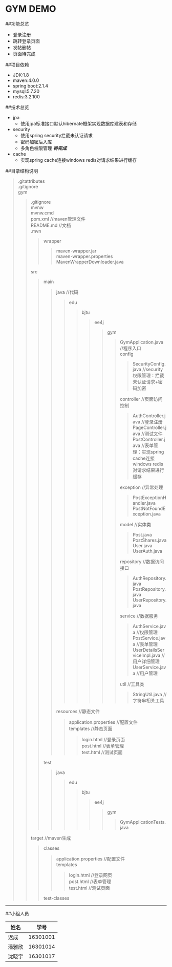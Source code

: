 GYM DEMO
===========================
##功能总览
* 登录注册
* 跳转登录页面
* 发帖删帖
* 页面待完成

##项目依赖
* JDK:1.8
* maven:4.0.0
* spring boot:2.1.4
* mysql:5.7.20
* redis:3.2.100

##技术总览
* jpa
    * 使用jpa标准接口默认hibernate框架实现数据库建表和存储
* security
    * 使用spring security拦截未认证请求
    * 密码加密后入库
    * 多角色权限管理 ***待完成***
* cache
    * 实现spring cache连接windows redis对请求结果进行缓存
    
##目录结构说明  
> .gitattributes  
> .gitignore  
> gym   
>> .gitignore  
>> mvnw  
>> mvnw.cmd  
>> pom.xml                                         //maven管理文件  
>> README.md                                                     //文档      
>> .mvn  
>>> wrapper  
>>>> maven-wrapper.jar  
>>>> maven-wrapper.properties  
>>>> MavenWrapperDownloader.java   
>>  
>> src  
>>> main  
>>>> java                                                    //代码  
>>>>> edu  
>>>>>> bjtu  
>>>>>>> ee4j  
>>>>>>>> gym  
>>>>>>>>> GymApplication.java                 //程序入口  
>>>>>>>>> config  
>>>>>>>>>> SecurityConfig.java             //security权限管理：拦截未认证请求+密码加密    
>>>>>>>>>
>>>>>>>>> controller                           //页面访问控制  
>>>>>>>>>> AuthController.java             //登录注册  
>>>>>>>>>> PageController.java             //测试文件  
>>>>>>>>>> PostController.java             //表单管理：实现spring cache连接windows redis对请求结果进行缓存  
>>>>>>>>>
>>>>>>>>> exception                            //异常处理  
>>>>>>>>>> PostExceptionHandler.java  
>>>>>>>>>> PostNotFoundException.java   
>>>>>>>>>
>>>>>>>>> model                                //实体类  
>>>>>>>>>> Post.java  
>>>>>>>>>> PostShares.java  
>>>>>>>>>> User.java  
>>>>>>>>>> UserAuth.java  
>>>>>>>>>
>>>>>>>>> repository                           //数据访问接口  
>>>>>>>>>> AuthRepository.java  
>>>>>>>>>> PostRepository.java  
>>>>>>>>>> UserRepository.java   
>>>>>>>>>
>>>>>>>>> service                              //数据服务  
>>>>>>>>>> AuthService.java                //权限管理  
>>>>>>>>>> PostService.java                //表单管理  
>>>>>>>>>> UserDetailsServiceImpl.java     //用户详细管理  
>>>>>>>>>> UserService.java                //用户管理    
>>>>>>>>>
>>>>>>>>> util                                 //工具类  
>>>>>>>>>> StringUtil.java                //字符串相关工具  
>>>> 
>>>> resources                                               //静态文件  
>>>>> application.properties                             //配置文件   
>>>>> templates                                           //静态页面  
>>>>>> login.html                                    //登录页面  
>>>>>> post.html                                     //表单管理  
>>>>>> test.html                                     //测试页面    
>>> 
>>> test  
>>>> java  
>>>>> edu  
>>>>>> bjtu  
>>>>>>> ee4j  
>>>>>>>> gym  
>>>>>>>>> GymApplicationTests.java   
>>
>> target                                                        //maven生成  
>>> classes  
>>>> application.properties                                //配置文件    
>>>> templates  
>>>>> login.html                                       //登录网页  
>>>>> post.html                                        //表单管理  
>>>>> test.html                                        //测试页面    
>>>
>>> test-classes       
***                                           
##小组人员

|姓名|学号|
|---|---|
|迟成|16301001|
|潘雅欣|16301014|
|沈晓宇|16301017|